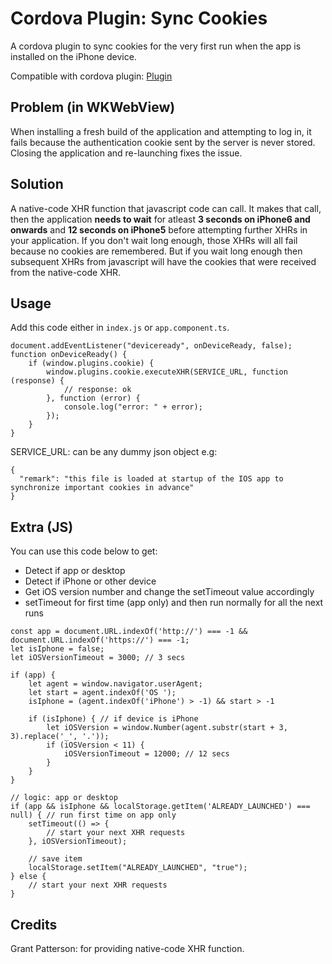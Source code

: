 # Cordova Plugin: Sync Cookies
A cordova plugin to sync cookies for the very first run when the app is installed on the iPhone device.

Compatible with cordova plugin: [Plugin](https://github.com/apache/cordova-plugin-wkwebview-engine)


## Problem (in WKWebView)
When installing a fresh build of the application and attempting to log in, it fails because the authentication cookie sent by the server is never stored. Closing the application and re-launching fixes the issue.


## Solution
A native-code XHR function that javascript code can call. It makes that call, then the application **needs to wait** for atleast **3 seconds on iPhone6 and onwards** and **12 seconds on iPhone5** before attempting further XHRs in your application. If you don't wait long enough, those XHRs will all fail because no cookies are remembered. But if you wait long enough then subsequent XHRs from javascript will have the cookies that were received from the native-code XHR.


## Usage
Add this code either in `index.js` or `app.component.ts`.

```
document.addEventListener("deviceready", onDeviceReady, false);
function onDeviceReady() {
	if (window.plugins.cookie) {
		window.plugins.cookie.executeXHR(SERVICE_URL, function (response) {
			// response: ok
		}, function (error) {
			console.log("error: " + error);
		});
	}
}
```

SERVICE_URL: can be any dummy json object e.g:
```
{
  "remark": "this file is loaded at startup of the IOS app to synchronize important cookies in advance"
}
```


## Extra (JS)
You can use this code below to get:
- Detect if app or desktop
- Detect if iPhone or other device
- Get iOS version number and change the setTimeout value accordingly
- setTimeout for first time (app only) and then run normally for all the next runs

```
const app = document.URL.indexOf('http://') === -1 && document.URL.indexOf('https://') === -1;
let isIphone = false;
let iOSVersionTimeout = 3000; // 3 secs

if (app) {
	let agent = window.navigator.userAgent;
	let start = agent.indexOf('OS ');
	isIphone = (agent.indexOf('iPhone') > -1) && start > -1

	if (isIphone) { // if device is iPhone
		let iOSVersion = window.Number(agent.substr(start + 3, 3).replace('_', '.'));
		if (iOSVersion < 11) {
			iOSVersionTimeout = 12000; // 12 secs
		}
	}
}

// logic: app or desktop
if (app && isIphone && localStorage.getItem('ALREADY_LAUNCHED') === null) { // run first time on app only
	setTimeout(() => {
		// start your next XHR requests
	}, iOSVersionTimeout);

	// save item
	localStorage.setItem("ALREADY_LAUNCHED", "true");
} else {
	// start your next XHR requests
}
```


## Credits
Grant Patterson: for providing native-code XHR function.
